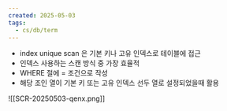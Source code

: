 ```yaml
---
created: 2025-05-03
tags:
  - cs/db/term
---
```

- index unique scan 은 기본 키나 고유 인덱스로 테이블에 접근
- 인덱스 사용하는 스캔 방식 중 가장 효율적
- WHERE 절에 = 조건으로 작성
- 해당 조인 열이 기본 키 또는 고유 인덱스 선두 열로 설정되었을때 활용

![[SCR-20250503-qenx.png]]